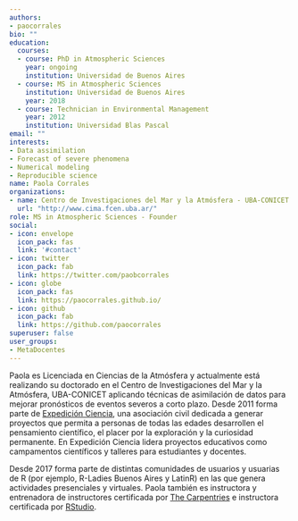 ```yaml
---
authors:
- paocorrales
bio: ""
education:
  courses:
  - course: PhD in Atmospheric Sciences
    year: ongoing
    institution: Universidad de Buenos Aires
  - course: MS in Atmospheric Sciences
    institution: Universidad de Buenos Aires
    year: 2018
  - course: Technician in Environmental Management
    year: 2012
    institution: Universidad Blas Pascal
email: ""
interests:
- Data assimilation
- Forecast of severe phenomena
- Numerical modeling
- Reproducible science
name: Paola Corrales
organizations:
- name: Centro de Investigaciones del Mar y la Atmósfera - UBA-CONICET
  url: "http://www.cima.fcen.uba.ar/"
role: MS in Atmospheric Sciences - Founder
social:
- icon: envelope
  icon_pack: fas
  link: '#contact'
- icon: twitter
  icon_pack: fab
  link: https://twitter.com/paobcorrales
- icon: globe
  icon_pack: fas
  link: https://paocorrales.github.io/
- icon: github
  icon_pack: fab
  link: https://github.com/paocorrales
superuser: false
user_groups:
- MetaDocentes
---
```


Paola es Licenciada en Ciencias de la Atmósfera y actualmente está realizando su doctorado en el Centro de Investigaciones del Mar y la Atmósfera, UBA-CONICET aplicando técnicas de asimilación de datos para mejorar pronósticos de eventos severos a corto plazo. Desde 2011 forma parte de [Expedición Ciencia](http://expedicionciencia.org.ar/), una asociación civil dedicada a generar proyectos que permita a personas de todas las edades desarrollen el pensamiento científico, el placer por la exploración y la curiosidad permanente. En Expedición Ciencia lidera proyectos educativos como campamentos científicos y talleres para estudiantes y docentes.

Desde 2017 forma parte de distintas comunidades de usuarios y usuarias de R (por ejemplo, R-Ladies Buenos Aires y LatinR) en las que genera actividades presenciales y virtuales. Paola también es instructora y entrenadora de instructores certificada por [The Carpentries](https://carpentries.org/) e instructora certificada por [RStudio](https://education.rstudio.com/trainers/people/corrales+paola/).

